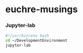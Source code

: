 # euchre-musings

### Jupyter-lab
```bash
#!/usr/bin/env bash
cd ~/DevelopmentEnvironment
jupyter-lab
```
